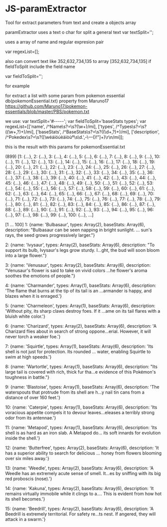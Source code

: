 # JS-paramExtractor
Tool for extract parameters from text and create a objects array 

paramExtractor uses a text o char for split a general text
var textSplit='';

uses a array of name and regular expresion pair

var regexList=[];

also can convert text like 352,632,734,135 to array [352,632,734,135] if fieldToSplit include the field name 

var fieldToSplit='';

for example

for extract a list with some param from pokemon essential db(pokemonEssential.txt) property from Maruno17 https://github.com/Maruno17/pokemon-essentials/blob/master/PBS/pokemon.txt

we use:
var textSplit='#-----';
var fieldToSplit='baseStats types';
var regexList=[['name', /^Name\s?=\s?(\w+)/mi],
	['types', /^Types\s?=\s?((\w+,?)+)/mi],
	['baseStats', /^BaseStats\s?=\s?((\d+,?)+)/mi],
	['description', /^Pokedex\s?=\s?([\wéáíóúèàìòùº\s\d\.\'\,\-\—\(\)\!\"]+)\r\n/mi]];
 
this is the result with this params for pokemonEssential.txt

(899) [1: {…}, 2: {…}, 3: {…}, 4: {…}, 5: {…}, 6: {…}, 7: {…}, 8: {…}, 9: {…}, 10: {…}, 11: {…}, 12: {…}, 13: {…}, 14: {…}, 15: {…}, 16: {…}, 17: {…}, 18: {…}, 19: {…}, 20: {…}, 21: {…}, 22: {…}, 23: {…}, 24: {…}, 25: {…}, 26: {…}, 27: {…}, 28: {…}, 29: {…}, 30: {…}, 31: {…}, 32: {…}, 33: {…}, 34: {…}, 35: {…}, 36: {…}, 37: {…}, 38: {…}, 39: {…}, 40: {…}, 41: {…}, 42: {…}, 43: {…}, 44: {…}, 45: {…}, 46: {…}, 47: {…}, 48: {…}, 49: {…}, 50: {…}, 51: {…}, 52: {…}, 53: {…}, 54: {…}, 55: {…}, 56: {…}, 57: {…}, 58: {…}, 59: {…}, 60: {…}, 61: {…}, 62: {…}, 63: {…}, 64: {…}, 65: {…}, 66: {…}, 67: {…}, 68: {…}, 69: {…}, 70: {…}, 71: {…}, 72: {…}, 73: {…}, 74: {…}, 75: {…}, 76: {…}, 77: {…}, 78: {…}, 79: {…}, 80: {…}, 81: {…}, 82: {…}, 83: {…}, 84: {…}, 85: {…}, 86: {…}, 87: {…}, 88: {…}, 89: {…}, 90: {…}, 91: {…}, 92: {…}, 93: {…}, 94: {…}, 95: {…}, 96: {…}, 97: {…}, 98: {…}, 99: {…}, 100: {…}, …]

[1 … 100]
1: {name: 'Bulbasaur', types: Array(2), baseStats: Array(6), description: "Bulbasaur can be seen napping in bright sunlight. … sun's rays, the seed grows progressively larger."}

2: {name: 'Ivysaur', types: Array(2), baseStats: Array(6), description: "To support its bulb, Ivysaur's legs grow sturdy. I…ght, the bud will soon bloom into a large flower."}

3: {name: 'Venusaur', types: Array(2), baseStats: Array(6), description: "Venusaur's flower is said to take on vivid colors …he flower's aroma soothes the emotions of people."}

4: {name: 'Charmander', types: Array(1), baseStats: Array(6), description: 'The flame that burns at the tip of its tail is an …armander is happy, and blazes when it is enraged.'}

5: {name: 'Charmeleon', types: Array(1), baseStats: Array(6), description: 'Without pity, its sharp claws destroy foes. If it …ame on its tail flares with a bluish white color.'}

6: {name: 'Charizard', types: Array(2), baseStats: Array(6), description: 'A Charizard flies about in search of strong oppone…erial. However, it will never torch a weaker foe.'}

7: {name: 'Squirtle', types: Array(1), baseStats: Array(6), description: 'Its shell is not just for protection. Its rounded … water, enabling Squirtle to swim at high speeds.'}

8: {name: 'Wartortle', types: Array(1), baseStats: Array(6), description: "Its large tail is covered with rich, thick fur tha…e evidence of this Pokémon's toughness in battle."}

9: {name: 'Blastoise', types: Array(1), baseStats: Array(6), description: 'The waterspouts that protrude from its shell are h…y nail tin cans from a distance of over 160 feet.'}

10: {name: 'Caterpie', types: Array(1), baseStats: Array(6), description: 'Its voracious appetite compels it to devour leaves…eleases a terribly strong odor from its antennae.'}

11: {name: 'Metapod', types: Array(1), baseStats: Array(6), description: 'Its shell is as hard as an iron slab. A Metapod do… its soft innards for evolution inside the shell.'}

12: {name: 'Butterfree', types: Array(2), baseStats: Array(6), description: 'It has a superior ability to search for delicious … honey from flowers blooming over six miles away.'}

13: {name: 'Weedle', types: Array(2), baseStats: Array(6), description: 'A Weedle has an extremely acute sense of smell. It…es by sniffing with its big red proboscis (nose).'}

14: {name: 'Kakuna', types: Array(2), baseStats: Array(6), description: 'It remains virtually immobile while it clings to a…. This is evident from how hot its shell becomes.'}

15: {name: 'Beedrill', types: Array(2), baseStats: Array(6), description: 'A Beedrill is extremely territorial. For safety re…ts nest. If angered, they will attack in a swarm.'}
